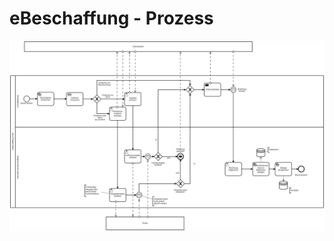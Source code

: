# eBeschaffung - Prozess

![e-Beschaffung Prozess](https://raw.githubusercontent.com/THB-Topcu/eBeschaffung/master/Bilder/Prozess.jpeg)

